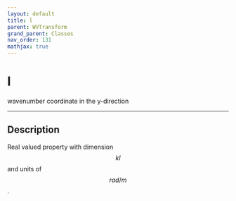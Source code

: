 ```yaml
---
layout: default
title: l
parent: WVTransform
grand_parent: Classes
nav_order: 131
mathjax: true
---
```


#  l

wavenumber coordinate in the y-direction


---

## Description
Real valued property with dimension $$kl$$ and units of $$rad/m$$.

